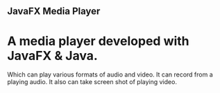 ## JavaFX Media Player

# A media player developed with JavaFX & Java.
Which can play various formats of audio and video. 
It can record from a playing audio. 
It also can take screen shot of playing video.
